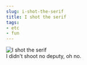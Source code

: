 ```yaml
---
slug: i-shot-the-serif  
title: I shot the serif  
tags:  
- etc  
- fun  
---
```

  
![I shot the serif](http://cacavoladora.org/img/serif.jpg)  
I didn't shoot no deputy, oh no.  
